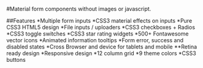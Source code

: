 #Material form components without images or javascript.

##Features
*Multiple form inputs
*CSS3 material effects on inputs
*Pure CSS3 HTML5 design
*File inputs / uploaders
*CSS3 checkboxes + Radios
*CSS3 toggle switches
*CSS3 star rating widgets
*500+ Fontawesome vector icons
*Animated information tooltips
*Form error, success and disabled states
*Cross Browser and device for tablets and mobile
**Retina ready design
*Responsive design
*12 column grid
*9 theme colors
*CSS3 buttons